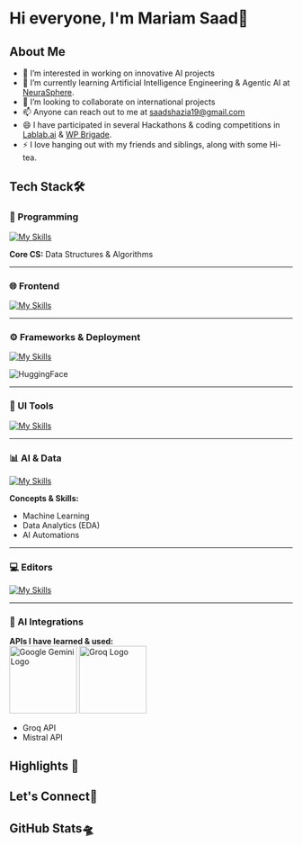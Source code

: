 # Hi everyone, I'm Mariam Saad👋


## About Me 
- 👀 I’m interested in working on innovative AI projects
- 🌱 I’m currently learning Artificial Intelligence Engineering & Agentic AI at [NeuraSphere](https://neurasphere.net/).
- 💞️ I’m looking to collaborate on international projects
- 📫 Anyone can reach out to me at saadshazia19@gmail.com
- 😄 I have participated in several Hackathons & coding competitions in [Lablab.ai](https://lablab.ai/) & [WP Brigade](https://wpbrigade.com/).
- ⚡ I love hanging out with my friends and siblings, along with some Hi-tea.

## Tech Stack🛠️

### 🐍 Programming
[![My Skills](https://github-readme-tech-stack.vercel.app/api/cards?title=Programming&align=center&theme=tokyonight&lineCount=1&line1=python,python,3776AB)](https://github-readme-tech-stack.vercel.app/)

**Core CS:** Data Structures & Algorithms  

---

### 🌐 Frontend
[![My Skills](https://github-readme-tech-stack.vercel.app/api/cards?title=Frontend&align=center&theme=tokyonight&lineCount=1&line1=html5,html5,E34F26;css3,css3,1572B6;bootstrap,bootstrap,7952B3)](https://github-readme-tech-stack.vercel.app/)

---

### ⚙️ Frameworks & Deployment
[![My Skills](https://github-readme-tech-stack.vercel.app/api/cards?title=Frameworks&align=center&theme=tokyonight&lineCount=1&line1=flask,flask,000000)](https://github-readme-tech-stack.vercel.app/)

![HuggingFace](https://img.shields.io/badge/HuggingFace-FFB000?style=for-the-badge&logo=huggingface&logoColor=black)


---

### 🎨 UI Tools
[![My Skills](https://github-readme-tech-stack.vercel.app/api/cards?title=UI%20Tools&align=center&theme=tokyonight&lineCount=1&line1=streamlit,streamlit,FF4B4B;gradio,gradio,20BEFF)](https://github-readme-tech-stack.vercel.app/)

---

### 📊 AI & Data
[![My Skills](https://github-readme-tech-stack.vercel.app/api/cards?title=AI%20%26%20Data&align=center&theme=tokyonight&lineCount=1&line1=pandas,pandas,150458;plotly,plotly,11557C)](https://github-readme-tech-stack.vercel.app/)

**Concepts & Skills:**  
- Machine Learning  
- Data Analytics (EDA)  
- AI Automations  

---

### 💻 Editors
[![My Skills](https://github-readme-tech-stack.vercel.app/api/cards?title=Editors&align=center&theme=tokyonight&lineCount=1&line1=googlecolab,googlecolab,F9AB00;visualstudiocode,visualstudiocode,0078D4)](https://github-readme-tech-stack.vercel.app/)

---

### 🔗 AI Integrations
**APIs I have learned & used:**  
<img src="https://upload.wikimedia.org/wikipedia/commons/…/Google_Gemini_logo.svg" alt="Google Gemini Logo" width="120"/>
<img src="https://brandfetch.com/api/logo?url=groq.com" alt="Groq Logo" width="120"/>


- Groq API  
- Mistral API  


## Highlights 🚨

## Let's Connect🤝

## GitHub Stats🛸
<!---
mariam-2324/mariam-2324 is a ✨ special ✨ repository because its `README.md` (this file) appears on your GitHub profile.
You can click the Preview link to take a look at your changes.
--->
